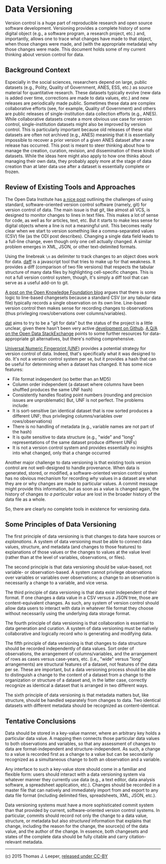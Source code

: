 # Data Versioning #

Version control is a huge part of reproducible research and open source software development. Versioning provides a complete history of some digital object (e.g., a software program, a research project, etc.) and, importantly, allows one to trace what changes have made to that object, when those changes were made, and (with the appropriate metadata) why those changes were made. This document holds some of my current thinking about version control for data.

## Background Context ##

Especially in the social sciences, researchers depend on large, public datasets (e.g., Polity, Quality of Government, ANES, ESS, etc.) as source material for quantitative research. These datasets typically evolve (new data is added over time, corrections are made to data values, etc.) and new releases are periodically made public. Sometimes these data are complex collaborative efforts (see, for example, Quality of Government) and others are public releases of single-institution data collection efforts (e.g., ANES). While collaborative datasets create a more obvious use case for version control, single-institution datasets might also be improved by version control. This is particularly important because old releases of these vital datasets are often not archived (e.g., ANES) meaninig that it is essentially impossible to recover a prior version of a given ANES dataset after a new release has occurred. This post is meant to steer thinking about how to manage the creation, curation, revision, and dissemination of these kinds of datasets. While the ideas here might also apply to how one thinks about managing their own data, they probably apply more at the stage of data creation than at later data use after a dataset is essentially complete or frozen.

## Review of Existing Tools and Approaches ##

The Open Data Institute has [a nice post](https://theodi.org/blog/adapting-git-simple-data) outlining the challenges of using standard, software-oriented version control software (namely, git) for version control of data. The main issue is that git, like almost all VCS, is designed to monitor changes to lines in text files. This makes a lot of sense for code, as well as for articles, text, etc. But it starts to make less sense for digital objects where a line is not a meaningful unit. This becomes really clear when we start to version something like a comma-separated values (CSV) file (as the ODI post describes). Changing a single data field leads to a full-line change, even though only one cell actually changed. A similar problem emerges in XML, JSON, or other text-delimited formats. 

Using the linebreak `\n` as delimiter to track changes to an object does work for data. [daff](https://github.com/paulfitz/daff) is a javascript tool that tries to make up for that weakness. It provides a diff (comparison of two file versions) that respects the tabular structure of many data files by highlighting cell-specific changes. This is not a full version control system, though, it's simply a diff tool that can serve as a useful add-on to git.

[A post on the Open Knowledge Foundation blog](http://blog.okfn.org/2013/07/02/git-and-github-for-data/) argues that there is some logic to line-based changesets because a standard CSV (or any tabular data file) typically records a single observation on its own line. Line-based version control then makes sense for recording changes to observations (thus privileging rows/obervations over columns/variables).

[dat](http://dat-data.com/about.html) aims to try to be a "git for data" but the status of the project is a little unclear, given there hasn't been very active [development on Github](https://github.com/maxogden/dat). [A Q/A on the Open Data StackExchange](http://opendata.stackexchange.com/questions/748/is-there-a-git-for-data) points to some further resources for data-appropriate git alternatives, but there's nothing comprehensive.

[Universal Numeric Fingerprint (UNF)](http://guides.dataverse.org/en/latest/developers/unf/index.html) provides a potential strategy for version control of data. Indeed, that's specifically what it was designed to do. It's not a version control system per se, but it provides a hash that can be useful for determining when a dataset has changed. It has some nice features:
  - File format independent (so better than an MD5)
  - Column order independent (a dataset where columns have been shuffled produces the same UNF hash)
  - Consistently handles floating point numbers (rounding and precision issues are unproblematic)
But, UNF is not perfect. The problems include:
  - It is sort-sensitive (an identical dataset that is row sorted produces a different UNF; thus privileging columns/variables over rows/observations)
  - There is no handling of metadata (e.g., variable names are not part of the hash)
  - It is quite sensitive to data structure (e.g., "wide" and "long" representations of the same dataset produce different UNFs)
  - It is not a version control system and provides essentially no insights into what changed, only that a change occurred

Another major challenge to data versioning is that existing tools version control are not well-designed to handle provenance. When data is generated, stored, or modified, a software-oriented version control system has no obvious mechanism for recording *why* values in a dataset are what they are or why changes are made to particular values. A commit message might provide this information, but as soon as a value is changed again, the history of changes *to a particular value* are lost in the broader history of the data file as a whole.

So, there are clearly no complete tools in existence for versioning data.

## Some Principles of Data Versioning ##

The first principle of data versioning is that changes to data have sources or *explanations*. A system of data versioning must be able to connect data values, structure, and metadata (and changes to those features) to explanations of those values or the changes to values at the value level (rather than at the level of variables, observations, or files).

The second principle is that data versioning should be value-based, not variable- or observation-based. A system cannot privilege observations over variables or variables over observations; a change to an observation is necessarily a change to a variable, and vice versa.

The third principle of data versioning is that data exist independent of their format. If one changes a data value in a CSV versus a JSON tree, those are content-equivalent changes. As such, any system of version control should allow data users to interact with data in whatever file format they choose without necessarily using the underlying data storage format.

The fourth principle of data versioning is that collaboration is essential to data generation and curation. A system of data versioning must be natively collaborative and logically record who is generating and modifying data.

The fifth principle of data versioning is that changes to data structure should be recorded independently of data values. Sort order of observations, the arrangement of columns/variables, and the arrangement of rows as cases versus case-years, etc. (i.e., "wide" versus "long" arrangements) are structural features of a dataset, not features of the data per se. These are important, but a data versioning process should be able to distinguish a change to the content of a dataset from a change to the organization or structure of a dataset and, in the latter case, correctly recognize as identical a dataset that is arranged in two different ways.

The sixth principle of data versioning is that metadata matters but, like structure, should be handled separately from changes to data. Two identical datasets with different metadata should be recognized as content-identical.

## Tentative Conclusions ##

Data should be stored in a key-value manner, where an arbitrary key holds a particular data value. A mapping then connects those particular data values to both observations and variables, so that any assessment of changes to data are format-independent and structure-independent. As such, a change to a value is recorded first as a change to a value but can be secondarily recognized as a simultaneous change to both an observation and a variable.

Any interface to such a key-value store should come in a familiar and flexible form: users should interact with a data versioning system via whatever manner they currently use data (e.g., a text editor, data analysis software, a spreadsheet application, etc.). Changes should be recorded in a master file that can natively and immediately import from and export to any data file format (including delimited files, spreadsheets, XML, JSON, etc.).

Data versioning systems must have a more sophisticated commit system than that provided by current, software-oriented version control systems. In particular, commits should record not only the change to a data value, structure, or metadata but also *structured* information that explains that change, including the reason for the change, the source(s) of the data value, and the author of the change. In essence, both changesets and states of the complete data should be fully citable and carry citation-relevant metadata.

---
(c) 2015 Thomas J. Leeper, [released under CC-BY](https://creativecommons.org/licenses/by/2.0/)
